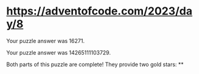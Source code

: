 # https://adventofcode.com/2023/day/8

Your puzzle answer was 16271.

Your puzzle answer was 14265111103729.

Both parts of this puzzle are complete! They provide two gold stars: **
